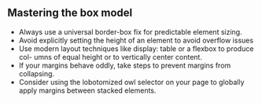 ## Mastering the box model
- Always use a universal border-box fix for predictable element sizing.
- Avoid explicitly setting the height of an element to avoid overflow issues
- Use modern layout techniques like display: table or a flexbox to produce col-
umns of equal height or to vertically center content.
- If your margins behave oddly, take steps to prevent margins from collapsing.
- Consider using the lobotomized owl selector on your page to globally apply
margins between stacked elements.